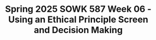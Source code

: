 ---
layout: single_embed_slide
title: "Spring 2025 SOWK 587 Week 06 - Using an Ethical Principle Screen and Decision Making"
presentation_id: fdvYAV
slides:
  - slide_name: ../deck-fdvYAV-large-0.jpeg
    slide_thumbnail: ../deck-fdvYAV-thumb-0.jpeg
    slide_alt: "A flowchart with a green square labeled 'Yes' and a red octagon labeled 'No' guides decision-making. Text reads: 'Using an Ethical Principle Screen and Decision Making, Spring 2025, Week 06 of SOWK 587, Jacob Campbell, Ph.D. LICSW at Heritage University.'"
  - slide_name: ../deck-fdvYAV-large-1.jpeg
    slide_thumbnail: ../deck-fdvYAV-thumb-1.jpeg
    slide_alt: "Title slide displays 'Week Six' agenda and learning objectives for a presentation. Agenda includes planning, ethical screens, decision-making steps, and a case example. Objectives focus on understanding EPS and case study analysis."
  - slide_name: ../deck-fdvYAV-large-2.jpeg
    slide_thumbnail: ../deck-fdvYAV-thumb-2.jpeg
    slide_alt: "The image is a slide from a presentation titled 'Activities for Week Six.' It includes tasks such as reading chapters on 'School Social Work' and 'Group Counseling LGBTQI Persons,' and making forum replies. Additional tasks involve small group posts and submitting a video presentation on ethical decision-making. The slide is by Jacob Campbell, Ph.D., at Heritage University."
  - slide_name: ../deck-fdvYAV-large-3.jpeg
    slide_thumbnail: ../deck-fdvYAV-thumb-3.jpeg
    slide_alt: "An inverted gradient triangle labeled 'Ethical Principles Screen' lists ethical principles like Protection of Life, Social Justice, and Privacy on a black background. Additional text mentions Jacob Campbell and Spring 2025 SOWK 587."
  - slide_name: ../deck-fdvYAV-large-4.jpeg
    slide_thumbnail: ../deck-fdvYAV-thumb-4.jpeg
    slide_alt: "The image features a diagram labeled 'Ethical Principles Screen,' with text explaining that higher-order principles take precedence over lower-order principles in dilemmas. A triangle advises considering impartiality, generalization, and justifiability before action."
  - slide_name: ../deck-fdvYAV-large-5.jpeg
    slide_thumbnail: ../deck-fdvYAV-thumb-5.jpeg
    slide_alt: "**Object**: Presentation slide**Action**: Lists decision-making steps**Context**: Black background with white text**Text**: - **Title**: Decision Making Steps to Take- **Steps**:  - Determine the issue in question and gather information.  - Separate practice issues from the ethics of the case in question.  - Identify the conflicting values.  - Get help.  - Identify alternatives.  - Evaluate the costs and benefits to the stakeholders.  - Clarify and examine your own values.  - Decide which priority to make first and be able to rationally support your choice.  - Record the decision in your case notes.- **Attributed to**: Jacob Campbell, Ph.D. LCSW at Heritage University; (Jarormen & Bautista-Thomas, 2023, p. 139)- **Visuals**: Using an EPS indicator and academic course label: Spring 2023 SOWK 587."
  - slide_name: ../deck-fdvYAV-large-6.jpeg
    slide_thumbnail: ../deck-fdvYAV-thumb-6.jpeg
    slide_alt: "Silhouette of a head labeled 'Client Example Gerold,' is accompanied by text detailing participation in the Bridges Program, IEP eligibility, ADHD diagnosis, and a transition planning dilemma."
---